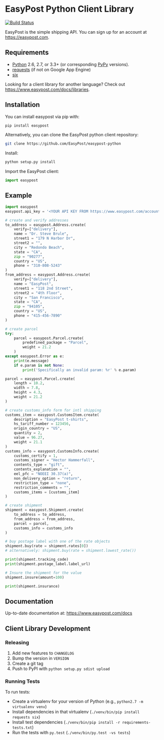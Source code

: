 # EasyPost Python Client Library

[![Build Status](https://travis-ci.org/EasyPost/easypost-python.svg?branch=master)](https://travis-ci.org/EasyPost/easypost-python)

EasyPost is the simple shipping API. You can sign up for an account at <https://easypost.com>.

Requirements
------------

* [Python](https://www.python.org) 2.6, 2.7, or 3.3+ (or corresponding [PyPy](https://pypy.org) versions).
* [requests](http://docs.python-requests.org/en/latest/) (if not on Google App Engine)
* [six](https://pythonhosted.org/six/)


Looking for a client library for another language? Check out <https://www.easypost.com/docs/libraries>.


Installation
------------

You can install easypost via pip with:

```bash
pip install easypost
```

Alternatively, you can clone the EasyPost python client repository:

```bash
git clone https://github.com/EasyPost/easypost-python
```

Install:

```bash
python setup.py install
```

Import the EasyPost client:

```python
import easypost
```

Example
-------

```python
import easypost
easypost.api_key = '<YOUR API KEY FROM https://www.easypost.com/account/api-keys>'

# create and verify addresses
to_address = easypost.Address.create(
    verify=["delivery"],
    name = "Dr. Steve Brule",
    street1 = "179 N Harbor Dr",
    street2 = "",
    city = "Redondo Beach",
    state = "CA",
    zip = "90277",
    country = "US",
    phone = "310-808-5243"
)
from_address = easypost.Address.create(
    verify=["delivery"],
    name = "EasyPost",
    street1 = "118 2nd Street",
    street2 = "4th Floor",
    city = "San Francisco",
    state = "CA",
    zip = "94105",
    country = "US",
    phone = "415-456-7890"
)

# create parcel
try:
    parcel = easypost.Parcel.create(
        predefined_package = "Parcel",
        weight = 21.2
    )
except easypost.Error as e:
    print(e.message)
    if e.param is not None:
        print('Specifically an invalid param: %r' % e.param)

parcel = easypost.Parcel.create(
    length = 10.2,
    width = 7.8,
    height = 4.3,
    weight = 21.2
)

# create customs_info form for intl shipping
customs_item = easypost.CustomsItem.create(
    description = "EasyPost t-shirts",
    hs_tariff_number = 123456,
    origin_country = "US",
    quantity = 2,
    value = 96.27,
    weight = 21.1
)
customs_info = easypost.CustomsInfo.create(
    customs_certify = 1,
    customs_signer = "Hector Hammerfall",
    contents_type = "gift",
    contents_explanation = "",
    eel_pfc = "NOEEI 30.37(a)",
    non_delivery_option = "return",
    restriction_type = "none",
    restriction_comments = "",
    customs_items = [customs_item]
)

# create shipment
shipment = easypost.Shipment.create(
    to_address = to_address,
    from_address = from_address,
    parcel = parcel,
    customs_info = customs_info
)

# buy postage label with one of the rate objects
shipment.buy(rate = shipment.rates[0])
# alternatively: shipment.buy(rate = shipment.lowest_rate())

print(shipment.tracking_code)
print(shipment.postage_label.label_url)

# Insure the shipment for the value
shipment.insure(amount=100)

print(shipment.insurance)
```

Documentation
-------------

Up-to-date documentation at: <https://www.easypost.com/docs>


Client Library Development
-------------------------

### Releasing

   1. Add new features to `CHANGELOG`
   1. Bump the version in `VERSION`
   1. Create a git tag
   1. Push to PyPI with `python setup.py sdist upload`

### Running Tests

To run tests:

   - Create a virtualenv for your version of Python (e.g., `python2.7 -m virtualenv venv`)
   - Install dependencies in that virtualenv (`./venv/bin/pip install requests six`)
   - Install test dependencies (`./venv/bin/pip install -r requirements-tests.txt`)
   - Run the tests with `py.test` (`./venv/bin/py.test -vs tests`)
